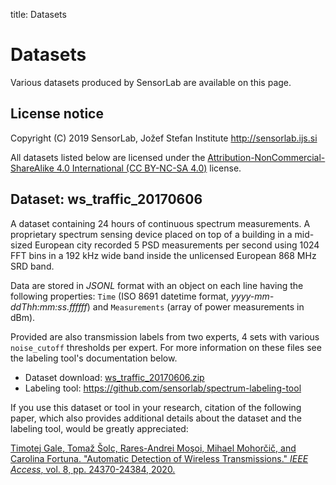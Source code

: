 title: Datasets

<!-- vim: linebreak filetype=markdown expandtab ts=4 sw=4
-->

# Datasets

Various datasets produced by SensorLab are available on this page.

## License notice

Copyright (C) 2019 SensorLab, Jožef Stefan Institute <a href="http://sensorlab.ijs.si">http://sensorlab.ijs.si</a>

All datasets listed below are licensed under the <a href="https://creativecommons.org/licenses/by-nc-sa/4.0/">Attribution-NonCommercial-ShareAlike 4.0 International (CC BY-NC-SA 4.0)</a> license.

## Dataset: ws_traffic_20170606

A dataset containing 24 hours of continuous spectrum measurements. A proprietary spectrum sensing device placed on top of a building in a mid-sized European city recorded 5 PSD measurements per second using 1024 FFT bins in a 192 kHz wide band inside the unlicensed European 868 MHz SRD band.

Data are stored in *JSONL* format with an object on each line having the following properties: `Time` (ISO 8691 datetime format, *yyyy-mm-ddThh:mm:ss.ffffff*) and `Measurements` (array of power measurements in dBm).

Provided are also transmission labels from two experts, 4 sets with various `noise_cutoff` thresholds per expert. For more information on these files see the labeling tool's documentation below.

* Dataset download: <a href="dataset-files/ws_traffic_20170606.zip">ws_traffic_20170606.zip</a>
* Labeling tool: <a href="https://github.com/sensorlab/spectrum-labeling-tool">https://github.com/sensorlab/spectrum-labeling-tool</a>

If you use this dataset or tool in your research, citation of the following paper, which also provides additional details about the dataset and the labeling tool, would be greatly appreciated:

<a href="https://ieeexplore.ieee.org/abstract/document/8977513">Timotej Gale, Tomaž Šolc, Rares-Andrei Moşoi, Mihael Mohorčič, and Carolina Fortuna. "Automatic Detection of Wireless Transmissions." *IEEE Access*, vol. 8, pp. 24370-24384, 2020.</a>